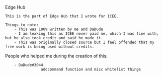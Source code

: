 Edge Hub
```
This is the part of Edge Hub that I wrote for ICEE.

Things to note:
    - This was 100% written by me and DaDude
    - I am leaking this as ICEE never paid me, which I was fine with, but he also took credit and said he made it.
    - This was originally closed source but I feel offended that my free work is being used without credits.
```
People who helped me during the creation of this. 
```
    - DaDude#3044
                addcommand function and misc whitelist things
```
